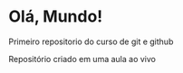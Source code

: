 # Olá, Mundo!
 Primeiro repositorio do curso de git e github

Repositório criado em uma aula ao vivo
